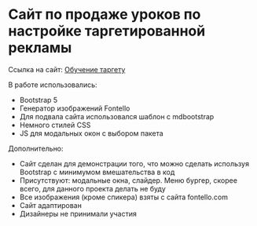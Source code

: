 # Сайт по продаже уроков по настройке таргетированной рекламы

Ссылка на сайт: [Обучение таргету](https://mcvold.github.io/online-training)

В работе использовались:
* Bootstrap 5
* Генератор изображений Fontello
* Для подвала сайта использовался шаблон с mdbootstrap
* Немного стилей CSS
* JS для модальных окон с выбором пакета

Дополнительно:
* Сайт сделан для демонстрации того, что можно сделать используя Bootstrap с минимумом вмешательства в код
* Присутствуют: модальные окна, слайдер. Меню бургер, скорее всего, для данного проекта делать не буду
* Все изображения (кроме спикера) взяты с сайта fontello.com
* Сайт адаптирован
* Дизайнеры не принимали участия
